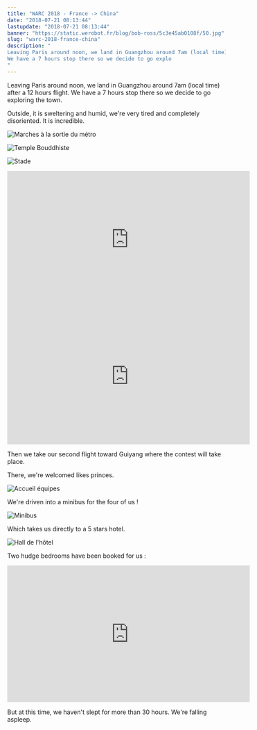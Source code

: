```yaml
---
title: "WARC 2018 - France -> China"
date: "2018-07-21 08:13:44"
lastupdate: "2018-07-21 08:13:44"
banner: "https://static.werobot.fr/blog/bob-ross/5c3e45ab0108f/50.jpg"
slug: "warc-2018-france-china"
description: " 
Leaving Paris around noon, we land in Guangzhou around 7am (local time) after a 12 hours flight.
We have a 7 hours stop there so we decide to go explo
"
---
```

Leaving Paris around noon, we land in Guangzhou around 7am (local time) after a 12 hours flight.
We have a 7 hours stop there so we decide to go exploring the town.

Outside, it is sweltering and humid, we're very tired and completely disoriented. It is incredible.

![Marches à la sortie du métro](https://static.werobot.fr/blog/bob-ross/5c3e45ad2904e/50.jpg "Marches à la sortie du métro")

![Temple Bouddhiste](https://static.werobot.fr/blog/bob-ross/5c3e45ab0108f/50.jpg "Temple Bouddhiste")

![Stade](https://static.werobot.fr/blog/bob-ross/5c3e45b2ad35f/50.jpg "Stade")

<iframe width="560" height="315" src="https://www.youtube-nocookie.com/embed/yG1PK0R4JCg" frameborder="0" allow="accelerometer; autoplay; encrypted-media; gyroscope; picture-in-picture" allowfullscreen></iframe>

<iframe width="560" height="315" src="https://www.youtube-nocookie.com/embed/rm1c7Io3DsE" frameborder="0" allow="accelerometer; autoplay; encrypted-media; gyroscope; picture-in-picture" allowfullscreen></iframe>

Then we take our second flight toward Guiyang where the contest will take place.

There, we're welcomed likes princes.

![Accueil équipes](https://static.werobot.fr/blog/bob-ross/5c3e45b5018c8/50.jpg "Accueil équipes")

We're driven into a minibus for the four of us !

![Minibus](https://static.werobot.fr/blog/bob-ross/5c3e45b738e9b/50.jpg "Minibus")

Which takes us directly to a 5 stars hotel.

![Hall de l'hôtel](https://static.werobot.fr/blog/bob-ross/5c3e45be54409/50.jpg "Hall de l'hôtel")

Two hudge bedrooms have been booked for us :

<iframe width="560" height="315" src="https://www.youtube-nocookie.com/embed/O11lcqF1lmc" frameborder="0" allow="accelerometer; autoplay; encrypted-media; gyroscope; picture-in-picture" allowfullscreen></iframe>

But at this time, we haven't slept for more than 30 hours. We're falling aspleep.
    